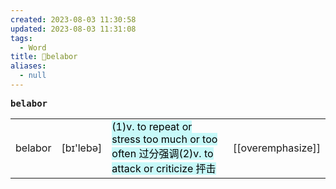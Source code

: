 ```yaml
---
created: 2023-08-03 11:30:58
updated: 2023-08-03 11:31:08
tags:
  - Word
title: 📖belabor
aliases:
  - null
---
```


<pre><strong>belabor</strong></pre>
|   |   |   |   |
|---|---|---|---|
|belabor|[bɪ'lebə]|<mark style="background: #ABF7F7A6;">(1)v. to repeat or stress too much or too often 过分强调(2)v. to attack or criticize 抨击</mark>|[[overemphasize]]|